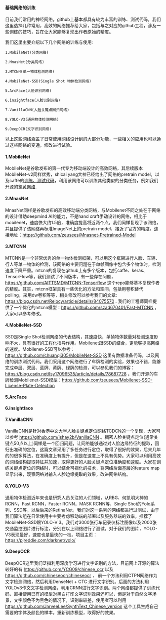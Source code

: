 #### 基础网络的训练

目前我们常用的神经网络，github上基本都具有较为丰富的训练、测试代码，我们这里选择几种常用，高效的网络推荐给大家，包括与之对应的github工程，涉及一些训练的技巧，旨在让大家能够复现出作者原始的精度。

我们这里主要介绍以下几个网络的训练与使用:

```
1.MobileNet(分类网络)

2.MnasNet(分类网络)

3.MTCNN(单一物体检测网络)

4.MobileNet-SSD(Single Shot 物体检测网络)

5.ArcFace(人脸识别网络)

6.insightface(人脸识别网络)

7.VanillaCNN(人脸关键点回归网络)

8.YOLO-V3(通用物体检测网络)

9.DeepOCR(文字识别网络)

```

以上这些网络涵盖了日常使用网络设计到的大部分功能，一些相关的应用也可以通过这些网络的变通，修改进行试验。

#### 1.MobileNet

MobileNet是谷歌发布的第一代专为移动端设计的高效网络，其后续版本MobileNet-v2同样优秀，shicai yang大神已经给出了网络的pretrain model，以及caffe的[训练、测试代码](https://github.com/shicai/MobileNet-Caffe)，利用该网络可以训练其他类似的分类任务，例如我们开源的[鉴黄网络](https://github.com/zeusees/HyperNSFW).

#### 2.MnasNet

MnasNet同样是谷歌发布的高效移动端分类网络，与Mobilenet不同之处在于网络的设计借助deepmind AI的能力，不是hand craft手动设计的网络，相比于mobilenet，速度快大约1.5倍，准确度提高将近两个点。我们同样复现了该网络，并且提供了该网络再标准ImageNet上的pretrain model，接近了官方的精度。连接地址：https://github.com/zeusees/Mnasnet-Pretrained-Model

#### 3.MTCNN

MTCNN是一个非常优秀的单一物体检测框架，可以用这个框架进行人脸、车辆、行人等单一物体的检测，该网络的主要问题在于单帧图像中包含多个物体时，检测速度下降严重。mtcnn的复现在github上有多个版本，包括caffe、keras、TensorFlow等，我们测试了不同版本，有一些存在问题，https://github.com/AITTSMD/MTCNN-Tensorflow 这个repo能够基本复现作者的精度。其实，mtcnn框架具有一些优化的方法和空间，包括用卷积替代polling，采用dw卷积等等，相关修改可以参考我们的文章: https://blog.csdn.net/Relocy/article/details/84075570 . 我们的工程师同样提供了一个优化的mtcnn模型：https://github.com/szad670401/Fast-MTCNN ，大家可以参考修改。

#### 4.MobileNet-SSD

SSD是Single Shot检测网络的代表结构，其速度快，单帧物体数量对检测速度影响不大，具有很好的工程化指导作用。Mobilenet跟SSD的结合，更能够提高网络的速度。Mobilenet-SSD可以参考：https://github.com/chuanqi305/MobileNet-SSD 这里有数据准备代码，以及网络的训练测试代码。我们采用这个网络进行了车牌检测的实验，效果也不错，能够完成单层、双层、蓝牌、黄牌、绿牌的检测，可以参见我们的博客：https://blog.csdn.net/lsy17096535/article/details/78687728 ，我们开源的车牌检测Mobilenet-SSD模型：https://github.com/zeusees/Mobilenet-SSD-License-Plate-Detection

#### 5.ArcFace

#### 6.insightface

#### 7.VanillaCNN

VanillaCNN是针对香港中文大学人脸关键点定位网络TCDCN的一个复现，大家可以参考 https://github.com/ishay2b/VanillaCNN 。稠密人脸关键点定位(通常关键点50点以上)同样是一个回归问题，让网络能够通过对人脸边缘特征的提取，回归出准确的定位，这篇文章采用了多任务进行定位，取得了很好的效果，后来几年的的很多算法，在准确度上有提升，但是在速度上不具有优势。大家可以利用高效的网络结构提取特征并加速，取得更好的人脸关键点定位准确度和速度。大家在训练关键点定位的网络时，可以结合可视化的技术，将网络后面基层的feature map显示出来，观察网络对输入人脸边缘提取的效果，改进网络结构。

#### 8.YOLO-V3

通用物体检测近年来也是研究人员关注的人们领域，从RBG、何凯明大神的RCNN，Fast RCNN，Faster RCNN，MASK RCNN等，Single Shot的Yolo系列、SSD等，以后后来的RetinaNet，我们对这一系列的网络都进行过测试，由于我们算法组在日常使用中主要考虑移动端的部署以及服务器端的效率，推荐了MobileNet-SSD跟YOLO-V
3。我们对3000张行车记录仪标注图像以及2000张交通监控图片进行标注，分别在以上网络进行了测试，对于我们的图片，YOLO-V3表现最好，速度也是最快的一档。项目主页：https://pjreddie.com/darknet/yolo/ 

#### 9.DeepOCR

DeepOCR这里我们泛指利用深度学习进行文字识别的方法，目前网上开源的算法较好的有 https://github.com/YCG09/chinese_ocr 以及 https://github.com/chineseocr/chineseocr ， 前一个方法利用CTPN网络作为文字检测网络，然后利用DenseNet + CTC 进行文字识别。后面的方法利用YOLOv3作文文字检测网络，利用CRNN进行文字识别。两个网络都提供了训练代码，直接使用已有的模型对黑白打印文字识别效果还可以，但是对于自然文字场景，文字颜色不为黑色的情况下，识别率较差，使用者可以利用 https://github.com/JarveeLee/SynthText_Chinese_version 这个工具生成自己需要的字体及颜色的样本，重新训练模型，取得好的效果。













